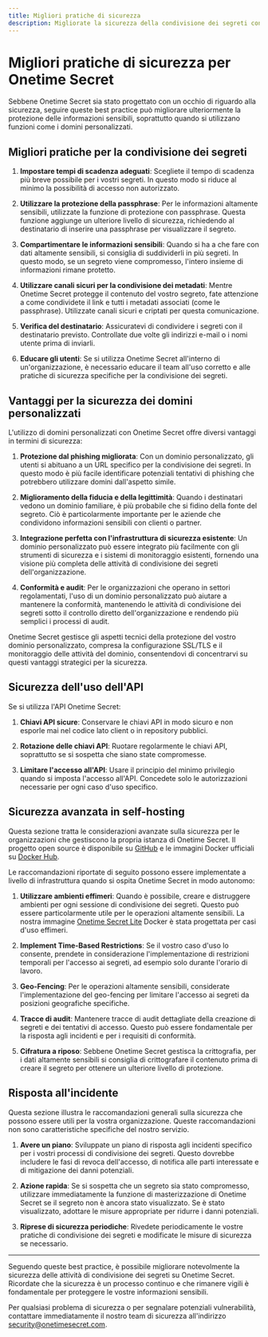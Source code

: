 ```yaml
---
title: Migliori pratiche di sicurezza
description: Migliorate la sicurezza della condivisione dei segreti con queste best practice specifiche per Onetime Secret, compresi i vantaggi della sicurezza dei domini personalizzati.
---
```


# Migliori pratiche di sicurezza per Onetime Secret

Sebbene Onetime Secret sia stato progettato con un occhio di riguardo alla sicurezza, seguire queste best practice può migliorare ulteriormente la protezione delle informazioni sensibili, soprattutto quando si utilizzano funzioni come i domini personalizzati.

## Migliori pratiche per la condivisione dei segreti

1. **Impostare tempi di scadenza adeguati**: Scegliete il tempo di scadenza più breve possibile per i vostri segreti. In questo modo si riduce al minimo la possibilità di accesso non autorizzato.

2. **Utilizzare la protezione della passphrase**: Per le informazioni altamente sensibili, utilizzate la funzione di protezione con passphrase. Questa funzione aggiunge un ulteriore livello di sicurezza, richiedendo al destinatario di inserire una passphrase per visualizzare il segreto.

3. **Compartimentare le informazioni sensibili**: Quando si ha a che fare con dati altamente sensibili, si consiglia di suddividerli in più segreti. In questo modo, se un segreto viene compromesso, l'intero insieme di informazioni rimane protetto.

4. **Utilizzare canali sicuri per la condivisione dei metadati**: Mentre Onetime Secret protegge il contenuto del vostro segreto, fate attenzione a come condividete il link e tutti i metadati associati (come le passphrase). Utilizzate canali sicuri e criptati per questa comunicazione.

5. **Verifica del destinatario**: Assicuratevi di condividere i segreti con il destinatario previsto. Controllate due volte gli indirizzi e-mail o i nomi utente prima di inviarli.

6. **Educare gli utenti**: Se si utilizza Onetime Secret all'interno di un'organizzazione, è necessario educare il team all'uso corretto e alle pratiche di sicurezza specifiche per la condivisione dei segreti.

## Vantaggi per la sicurezza dei domini personalizzati

L'utilizzo di domini personalizzati con Onetime Secret offre diversi vantaggi in termini di sicurezza:

1. **Protezione dal phishing migliorata**: Con un dominio personalizzato, gli utenti si abituano a un URL specifico per la condivisione dei segreti. In questo modo è più facile identificare potenziali tentativi di phishing che potrebbero utilizzare domini dall'aspetto simile.

2. **Miglioramento della fiducia e della legittimità**: Quando i destinatari vedono un dominio familiare, è più probabile che si fidino della fonte del segreto. Ciò è particolarmente importante per le aziende che condividono informazioni sensibili con clienti o partner.

3. **Integrazione perfetta con l'infrastruttura di sicurezza esistente**: Un dominio personalizzato può essere integrato più facilmente con gli strumenti di sicurezza e i sistemi di monitoraggio esistenti, fornendo una visione più completa delle attività di condivisione dei segreti dell'organizzazione.

4. **Conformità e audit**: Per le organizzazioni che operano in settori regolamentati, l'uso di un dominio personalizzato può aiutare a mantenere la conformità, mantenendo le attività di condivisione dei segreti sotto il controllo diretto dell'organizzazione e rendendo più semplici i processi di audit.

Onetime Secret gestisce gli aspetti tecnici della protezione del vostro dominio personalizzato, compresa la configurazione SSL/TLS e il monitoraggio delle attività del dominio, consentendovi di concentrarvi su questi vantaggi strategici per la sicurezza.

## Sicurezza dell'uso dell'API

Se si utilizza l'API Onetime Secret:

1. **Chiavi API sicure**: Conservare le chiavi API in modo sicuro e non esporle mai nel codice lato client o in repository pubblici.

2. **Rotazione delle chiavi API**: Ruotare regolarmente le chiavi API, soprattutto se si sospetta che siano state compromesse.

3. **Limitare l'accesso all'API**: Usare il principio del minimo privilegio quando si imposta l'accesso all'API. Concedete solo le autorizzazioni necessarie per ogni caso d'uso specifico.

## Sicurezza avanzata in self-hosting

Questa sezione tratta le considerazioni avanzate sulla sicurezza per le organizzazioni che gestiscono la propria istanza di Onetime Secret. Il progetto open source è disponibile su [GitHub](https://github.com/onetimesecret/onetimesecret) e le immagini Docker ufficiali su [Docker Hub](https://hub.docker.com/r/onetimesecret/onetimesecret).

Le raccomandazioni riportate di seguito possono essere implementate a livello di infrastruttura quando si ospita Onetime Secret in modo autonomo:

1. **Utilizzare ambienti effimeri**: Quando è possibile, creare e distruggere ambienti per ogni sessione di condivisione dei segreti. Questo può essere particolarmente utile per le operazioni altamente sensibili. La nostra immagine [Onetime Secret Lite](https://github.com/onetimesecret/onetimesecret/blob/v0.18.5/docs/DOCKER-lite.md) Docker è stata progettata per casi d'uso effimeri.

2. **Implement Time-Based Restrictions**: Se il vostro caso d'uso lo consente, prendete in considerazione l'implementazione di restrizioni temporali per l'accesso ai segreti, ad esempio solo durante l'orario di lavoro.

3. **Geo-Fencing**: Per le operazioni altamente sensibili, considerate l'implementazione del geo-fencing per limitare l'accesso ai segreti da posizioni geografiche specifiche.

4. **Tracce di audit**: Mantenere tracce di audit dettagliate della creazione di segreti e dei tentativi di accesso. Questo può essere fondamentale per la risposta agli incidenti e per i requisiti di conformità.

5. **Cifratura a riposo**: Sebbene Onetime Secret gestisca la crittografia, per i dati altamente sensibili si consiglia di crittografare il contenuto prima di creare il segreto per ottenere un ulteriore livello di protezione.


## Risposta all'incidente

Questa sezione illustra le raccomandazioni generali sulla sicurezza che possono essere utili per la vostra organizzazione. Queste raccomandazioni non sono caratteristiche specifiche del nostro servizio.

1. **Avere un piano**: Sviluppate un piano di risposta agli incidenti specifico per i vostri processi di condivisione dei segreti. Questo dovrebbe includere le fasi di revoca dell'accesso, di notifica alle parti interessate e di mitigazione dei danni potenziali.

2. **Azione rapida**: Se si sospetta che un segreto sia stato compromesso, utilizzare immediatamente la funzione di masterizzazione di Onetime Secret se il segreto non è ancora stato visualizzato. Se è stato visualizzato, adottare le misure appropriate per ridurre i danni potenziali.

3. **Riprese di sicurezza periodiche**: Rivedete periodicamente le vostre pratiche di condivisione dei segreti e modificate le misure di sicurezza se necessario.

---

Seguendo queste best practice, è possibile migliorare notevolmente la sicurezza delle attività di condivisione dei segreti su Onetime Secret. Ricordate che la sicurezza è un processo continuo e che rimanere vigili è fondamentale per proteggere le vostre informazioni sensibili.

Per qualsiasi problema di sicurezza o per segnalare potenziali vulnerabilità, contattare immediatamente il nostro team di sicurezza all'indirizzo security@onetimesecret.com.
